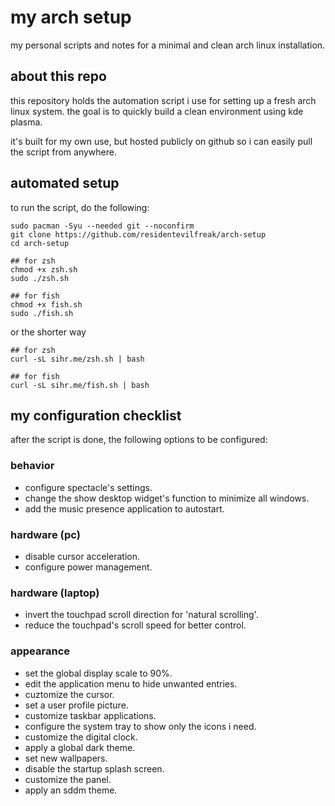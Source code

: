 # my arch setup

my personal scripts and notes for a minimal and clean arch linux installation.

## about this repo

this repository holds the automation script i use for setting up a fresh arch linux system. the goal is to quickly build a clean environment using kde plasma.

it's built for my own use, but hosted publicly on github so i can easily pull the script from anywhere.

## automated setup

to run the script, do the following:

```
sudo pacman -Syu --needed git --noconfirm
git clone https://github.com/residentevilfreak/arch-setup
cd arch-setup

## for zsh
chmod +x zsh.sh
sudo ./zsh.sh

## for fish
chmod +x fish.sh
sudo ./fish.sh

```

or the shorter way

```
## for zsh
curl -sL sihr.me/zsh.sh | bash

## for fish
curl -sL sihr.me/fish.sh | bash
```

## my configuration checklist

after the script is done, the following options to be configured:

### behavior
- configure spectacle's settings.
- change the show desktop widget's function to minimize all windows.
- add the music presence application to autostart.

### hardware (pc)
- disable cursor acceleration.
- configure power management.

### hardware (laptop)
- invert the touchpad scroll direction for 'natural scrolling'.
- reduce the touchpad's scroll speed for better control.

### appearance
- set the global display scale to 90%.
- edit the application menu to hide unwanted entries.
- cuztomize the cursor.
- set a user profile picture.
- customize taskbar applications.
- configure the system tray to show only the icons i need.
- customize the digital clock.
- apply a global dark theme.
- set new wallpapers.
- disable the startup splash screen.
- customize the panel.
- apply an sddm theme.
